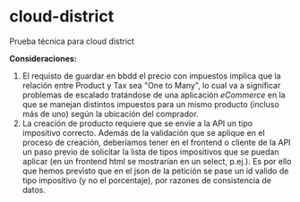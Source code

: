 # cloud-district
Prueba técnica para cloud district

**Consideraciones:**
1) El requisto de guardar en bbdd el precio con impuestos implica que la relación entre Product y Tax sea "One to Many", lo cual va a significar problemas de escalado tratándose de una aplicación _eCommerce_ en la que se manejan distintos impuestos para un mismo producto (incluso más de uno) según la ubicación del comprador.
2) La creación de producto requiere que se envíe a la API un tipo impositivo correcto. Además de la validación que se aplique en el proceso de creación, deberíamos tener en el frontend o cliente de la API un paso previo de solicitar la lista de tipos impositivos que se puedan aplicar (en un frontend html se mostrarían en un select, p.ej.). Es por ello que hemos previsto que en el json de la petición se pase un id valido de tipo impositivo (y no el porcentaje), por razones de consistencia de datos.